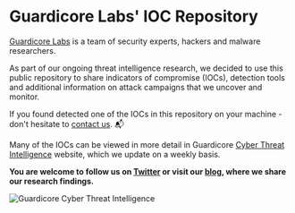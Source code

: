 # Guardicore Labs' IOC Repository



[Guardicore Labs](https://www.guardicore.com/labs) is a team of security experts, hackers and malware researchers.

As part of our ongoing threat intelligence research, we decided to use this public repository to share indicators of compromise (IOCs), 
detection tools and additional information on attack campaigns that we uncover and monitor.

If you found detected one of the IOCs in this repository on your machine - don't hesitate to [contact us](mailto:labs@guardicore.com). :mailbox_with_mail:

Many of the IOCs can be viewed in more detail in Guardicore [Cyber Threat Intelligence](https://threatintelligence.guardicore.com) 
website, which we update on a weekly basis.

__You are welcome to follow us on [Twitter](https://www.twitter.com/guardicore) or visit our [blog](https://www.guardicore.com/labs/), 
where we share our research findings.__

![Guardicore Cyber Threat Intelligence](https://github.com/guardicore/labs_campaigns/blob/master/CTI.png "Guardicore Cyber Threat Intelligence")
